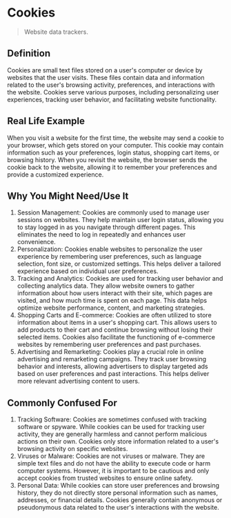 # Cookies
>Website data trackers.

## Definition

Cookies are small text files stored on a user's computer or device by websites that the user visits. These files contain data and information related to the user's browsing activity, preferences, and interactions with the website. Cookies serve various purposes, including personalizing user experiences, tracking user behavior, and facilitating website functionality.

## Real Life Example

When you visit a website for the first time, the website may send a cookie to your browser, which gets stored on your computer. This cookie may contain information such as your preferences, login status, shopping cart items, or browsing history. When you revisit the website, the browser sends the cookie back to the website, allowing it to remember your preferences and provide a customized experience.

## Why You Might Need/Use It

1. Session Management: Cookies are commonly used to manage user sessions on websites. They help maintain user login status, allowing you to stay logged in as you navigate through different pages. This eliminates the need to log in repeatedly and enhances user convenience.
2. Personalization: Cookies enable websites to personalize the user experience by remembering user preferences, such as language selection, font size, or customized settings. This helps deliver a tailored experience based on individual user preferences.
3. Tracking and Analytics: Cookies are used for tracking user behavior and collecting analytics data. They allow website owners to gather information about how users interact with their site, which pages are visited, and how much time is spent on each page. This data helps optimize website performance, content, and marketing strategies.
4. Shopping Carts and E-commerce: Cookies are often utilized to store information about items in a user's shopping cart. This allows users to add products to their cart and continue browsing without losing their selected items. Cookies also facilitate the functioning of e-commerce websites by remembering user preferences and past purchases.
5. Advertising and Remarketing: Cookies play a crucial role in online advertising and remarketing campaigns. They track user browsing behavior and interests, allowing advertisers to display targeted ads based on user preferences and past interactions. This helps deliver more relevant advertising content to users.

## Commonly Confused For

1. Tracking Software: Cookies are sometimes confused with tracking software or spyware. While cookies can be used for tracking user activity, they are generally harmless and cannot perform malicious actions on their own. Cookies only store information related to a user's browsing activity on specific websites.
2. Viruses or Malware: Cookies are not viruses or malware. They are simple text files and do not have the ability to execute code or harm computer systems. However, it is important to be cautious and only accept cookies from trusted websites to ensure online safety.
3. Personal Data: While cookies can store user preferences and browsing history, they do not directly store personal information such as names, addresses, or financial details. Cookies generally contain anonymous or pseudonymous data related to the user's interactions with the website.